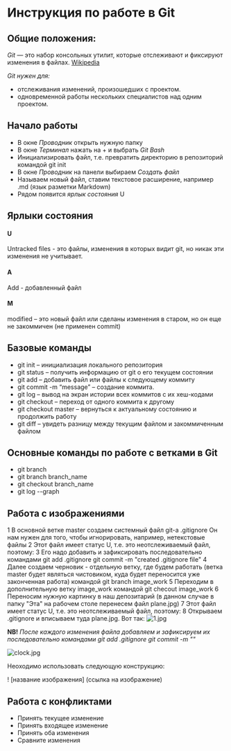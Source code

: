 # Инструкция по работе в Git

## Общие положения:

*Git* — это набор консольных утилит, которые отслеживают и фиксируют изменения в файлах.
[Wikipedia](https://ru.wikipedia.org/wiki/Git)

*Git нужен для:*
* отслеживания изменений, произошедших с проектом.
* одновременной работы нескольких специалистов над одним проектом.

## Начало работы

* В окне *Проводник* открыть нужную папку
* В окне *Терминал* нажать на + и выбрать *Git Bash*
* Инициализировать файл, т.е. превратить директорию  в репозиторий командой git init
* В окне *Проводник* на панели выбираем *Создать файл*
* Называем новый файл, ставим текстовое расширение, например .md (язык разметки Markdown)
* Рядом появится *ярлык состояния* U

## Ярлыки состояния

#### U
Untracked files - это файлы, изменения в которых видит git, но никак эти изменения не учитывает.
#### A
Add - добавленный файл
#### M
modified – это новый файл или сделаны изменения в старом, но он еще не закоммичен (не применен commit)

## Базовые команды

* git init – инициализация локального репозитория
* git status – получить информацию от git о его текущем состоянии
*  git add – добавить файл или файлы к следующему коммиту
* git commit -m “message” – создание коммита.
* git log – вывод на экран истории всех коммитов с их хеш-кодами
* git checkout – переход от одного коммита к другому
* git checkout master – вернуться к актуальному состоянию и продолжить работу
* git diff – увидеть разницу между текущим файлом и закоммиченным файлом

## Основные команды по работе с ветками в Git

* git branch
* git branch branch_name
* git checkout branch_name
* git log --graph

##  Работа с изображениями 

1 В основной ветке master создаем системный файл git-а .gitignore
Он нам нужен для того, чтобы игнорировать, например, нетекстовые файлы
2 Этот файл имеет статус U, т.е. это неотслеживаемый файл, поэтому:
3 Его надо добавить и зафиксировать последовательно командами
git add .gitignore
git commit -m "created .gitignore file"
4 Далее создаем черновик - отдельную ветку, где будем работать (ветка master будет являться чистовиком, куда будет переносится уже законченная работа) командой git branch image_work
5 Переходим в дополнительную ветку image_work командой git checout image_work
6 Переносим нужную картинку в наш депозитарий (в данном случае в папку "Эта" на рабочем столе перенесем файл plane.jpg)
7 Этот файл имеет статус U, т.е. это неотслеживаемый файл, поэтому:
8 Открываем .gitignore и вписываем туда plane.jpg. Вот так: 
![1.jpg](1.jpg)




__NB!__ *После каждого изменения файла добавляем и зафиксируем их последовательно командами
git add .gitignore
git commit -m ""*

![clock.jpg](clock.jpg)

Неоходимо использовать следующую конструкцию:

! [название изображения] (ссылка на изображение)

## Работа с конфликтами

* Принять текущее изменение
* Принять входящее изменение
* Принять оба изменения
* Сравните изменения
